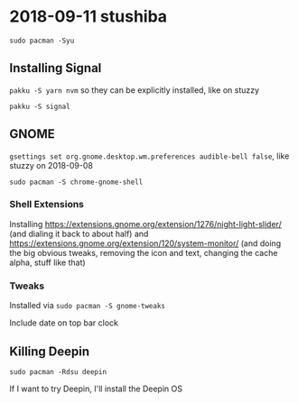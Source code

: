 # 2018-09-11 stushiba

`sudo pacman -Syu`

## Installing Signal

`pakku -S yarn nvm` so they can be explicitly installed, like on stuzzy

`pakku -S signal`

## GNOME

`gsettings set org.gnome.desktop.wm.preferences audible-bell false`, like stuzzy on 2018-09-08

`sudo pacman -S chrome-gnome-shell`

### Shell Extensions

Installing https://extensions.gnome.org/extension/1276/night-light-slider/ (and dialing it back to about half) and https://extensions.gnome.org/extension/120/system-monitor/ (and doing the big obvious tweaks, removing the icon and text, changing the cache alpha, stuff like that)

### Tweaks

Installed via `sudo pacman -S gnome-tweaks`

Include date on top bar clock

## Killing Deepin

`sudo pacman -Rdsu deepin`

If I want to try Deepin, I'll install the Deepin OS
